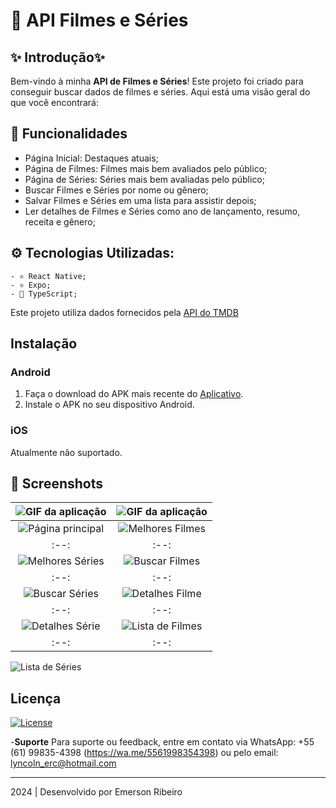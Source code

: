 
# 📱 API Filmes e Séries

## ✨ Introdução✨ 

Bem-vindo à minha **API de Filmes e Séries**! Este projeto foi criado para conseguir buscar dados de filmes e séries. Aqui está uma visão geral do que você encontrará:

## 🚀 Funcionalidades

- Página Inicial: Destaques atuais;
- Página de Filmes: Filmes mais bem avaliados pelo público;
- Página de Séries: Séries mais bem avaliadas pelo público;
- Buscar Filmes e Séries por nome ou gênero;
- Salvar Filmes e Séries em uma lista para assistir depois;
- Ler detalhes de Filmes e Séries como ano de lançamento, resumo, receita e gênero;

## ⚙️ Tecnologias Utilizadas:
    - ⚛️ React Native;
    - ⚛️ Expo;
    - 🚀 TypeScript;

 
Este projeto utiliza dados fornecidos pela [API do TMDB](https://www.themoviedb.org/api-terms-of-use)


 ## Instalação

### Android

1. Faça o download do APK mais recente do [Aplicativo](https://github.com/Emerson2342/API-filmes/releases).
2. Instale o APK no seu dispositivo Android.

### iOS

Atualmente não suportado.


  ## 📸 Screenshots

![GIF da aplicação](Images/homeGif.gif) | ![GIF da aplicação](Images/filmesGif.gif)
|:--:|:--:|
![Página principal](Images/home.jpg)|![Melhores Filmes](Images/filmes.jpg)
|:--:|:--:|
![Melhores Séries](Images/series.jpg)| ![Buscar Filmes](Images/buscaFilmes.jpg)
|:--:|:--:|
![Buscar Séries](Images/buscaSerie.jpg) | ![Detalhes Filme](Images/detalhesFilme.jpg)
|:--:|:--:|
![Detalhes Série](Images/detalhesSerie.jpg) | ![Lista de Filmes](Images/listaFilmes.jpg)
|:--:|:--:|
![Lista de Séries](Images/listaSeries.jpg)
  ## Licença
[![License](https://img.shields.io/badge/License-Custom-blue.svg)](LICENSE)

-**Suporte**
    Para suporte ou feedback, entre em contato via WhatsApp: +55 (61) 99835-4398 (https://wa.me/5561998354398) ou pelo email: lyncoln_erc@hotmail.com

---
2024 | Desenvolvido por Emerson Ribeiro


